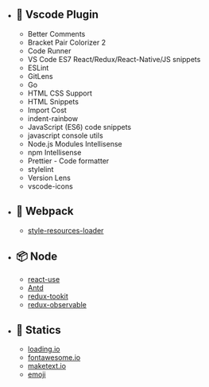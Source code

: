 - ## 🔨 Vscode Plugin

  - Better Comments
  - Bracket Pair Colorizer 2
  - Code Runner
  - VS Code ES7 React/Redux/React-Native/JS snippets
  - ESLint
  - GitLens
  - Go
  - HTML CSS Support
  - HTML Snippets
  - Import Cost
  - indent-rainbow
  - JavaScript (ES6) code snippets
  - javascript console utils
  - Node.js Modules Intellisense
  - npm Intellisense
  - Prettier - Code formatter
  - stylelint
  - Version Lens
  - vscode-icons

- ## 🧳 Webpack

  - [style-resources-loader](https://www.npmjs.com/package/style-resources-loader "for style injecting")

- ## 📦 Node
  - [react-use](https://github.com/streamich/react-use "cool react hook library")
  - [Antd](https://ant.design/ "cool component library")
  - [redux-tookit](https://redux-toolkit.js.org/ "simplify redux coding")
  - [redux-observable](https://redux-observable.js.org/ "rxjs with redux")

* ## 🌈 Statics
  - [loading.io](https://loading.io/ "cool loading icons")
  - [fontawesome.io](http://fontawesome.io/ "cool icons")
  - [maketext.io](https://maketext.io/ "cool text generator")
  - [emoji](https://emojipedia.org/ "emoji search engine")
